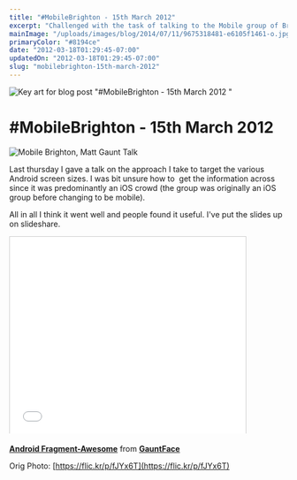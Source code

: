 ```yaml
---
title: "#MobileBrighton - 15th March 2012"
excerpt: "Challenged with the task of talking to the Mobile group of Brighton about Android Resources, Matt Gaunt put on one hell of a show . . . . . and you know told some people about Android Resources for design and layout."
mainImage: "/uploads/images/blog/2014/07/11/9675318481-e6105f1461-o.jpg"
primaryColor: "#8194ce"
date: "2012-03-18T01:29:45-07:00"
updatedOn: "2012-03-18T01:29:45-07:00"
slug: "mobilebrighton-15th-march-2012"
---
```

![Key art for blog post "#MobileBrighton - 15th March 2012 "](/uploads/images/blog/2014/07/11/9675318481-e6105f1461-o.jpg)

# #MobileBrighton - 15th March 2012 

![Mobile Brighton, Matt Gaunt Talk](/uploads/images/blog/2012/03/F9FD26D8-D348-48FE-91D1-EC40D1278F1D.jpg)

Last thursday I gave a talk on the approach I take to target the various Android screen sizes. I was bit unsure how to  get the information across since it was predominantly an iOS crowd (the group was originally an iOS group before changing to be mobile). 

All in all I think it went well and people found it useful. I've put the slides up on slideshare.

<div class="embed">
<iframe src="//www.slideshare.net/slideshow/embed_code/12025959" width="427" height="356" frameborder="0" marginwidth="0" marginheight="0" scrolling="no" style="border:1px solid #CCC; border-width:1px 1px 0; margin-bottom:5px; max-width: 100%;" allowfullscreen> </iframe>
</div>

<p><strong><a href="https://www.slideshare.net/GauntFace/android-fragmentawesome" title="Android Fragment-Awesome" target="_blank">Android Fragment-Awesome</a></strong> from <strong><a href="http://www.slideshare.net/GauntFace" target="_blank">GauntFace</a></strong></p>

Orig Photo: [https://flic.kr/p/fJYx6T](https://flic.kr/p/fJYx6T)